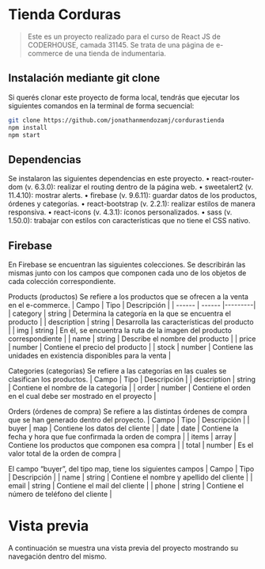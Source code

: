 # Tienda Corduras
> Este es un proyecto realizado para el curso de React JS de CODERHOUSE, camada 31145. Se trata de una página de e-commerce de una tienda de indumentaria.

## Instalación mediante git clone
Si querés clonar este proyecto de forma local, tendrás que ejecutar los siguientes comandos en la terminal de forma secuencial: 
```sh
git clone https://github.com/jonathanmendozamj/cordurastienda
npm install 
npm start
```

## Dependencias
Se instalaron las siguientes dependencias en este proyecto.
•	react-router-dom (v. 6.3.0): realizar el routing dentro de la página web.
•	sweetalert2 (v. 11.4.10): mostrar alerts.
•	firebase (v. 9.6.11): guardar datos de los productos, órdenes y categorías.
•	react-bootstrap (v. 2.2.1): realizar estilos de manera responsiva.
•	react-icons (v. 4.3.1): íconos personalizados.
•	sass (v. 1.50.0): trabajar con estilos con características que no tiene el CSS nativo.

## Firebase
En Firebase se encuentran las siguientes colecciones. Se describirán las mismas junto con los campos que componen cada uno de los objetos de cada colección correspondiente.

Products (productos)
Se refiere a los productos que se ofrecen a la venta en el e-commerce.
| Campo | Tipo | Descripción |
| ------ | ------ |---------|
| category | string | Determina la categoría en la que se encuentra el producto |
| description | string | Desarrolla las características del producto |
| img | string | En él, se encuentra la ruta de la imagen del producto correspondiente |
| name  | string | Describe el nombre del producto |
| price | number | Contiene el precio del producto |
| stock | number | Contiene las unidades en existencia disponibles para la venta |

Categories (categorías)
Se refiere a las categorías en las cuales se clasifican los productos.
| Campo | Tipo | Descripción |
| description | string | Contiene el nombre de la categoría |
| order | number | Contiene el orden en el cual debe ser mostrado en el proyecto |

Orders (órdenes de compra)
Se refiere a las distintas órdenes de compra que se han generado dentro del proyecto.
| Campo | Tipo | Descripción |
| buyer | map | Contiene los datos del cliente |
| date | date | Contiene la fecha y hora que fue confirmada la orden de compra |
| items | array | Contiene los productos que componen esa compra |
| total | number | Es el valor total de la orden de compra |

El campo “buyer”, del tipo map, tiene los siguientes campos 
| Campo | Tipo | Descripción |
| name | string | Contiene el nombre y apellido del cliente |
| email | string | Contiene el mail del cliente |
| phone | string | Contiene el número de teléfono del cliente |

# Vista previa
A continuación se muestra una vista previa del proyecto mostrando su navegación dentro del mismo.
